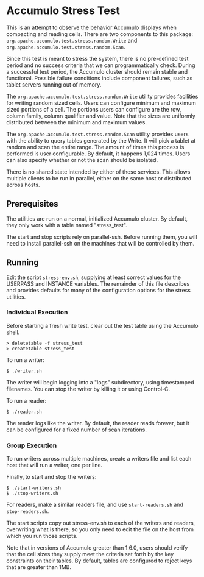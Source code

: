 <!--
Licensed to the Apache Software Foundation (ASF) under one or more
contributor license agreements.  See the NOTICE file distributed with
this work for additional information regarding copyright ownership.
The ASF licenses this file to You under the Apache License, Version 2.0
(the "License"); you may not use this file except in compliance with
the License.  You may obtain a copy of the License at

    http://www.apache.org/licenses/LICENSE-2.0

Unless required by applicable law or agreed to in writing, software
distributed under the License is distributed on an "AS IS" BASIS,
WITHOUT WARRANTIES OR CONDITIONS OF ANY KIND, either express or implied.
See the License for the specific language governing permissions and
limitations under the License.
-->

Accumulo Stress Test
====================

This is an attempt to observe the behavior Accumulo displays when compacting and
reading cells. There are two components to this package:
`org.apache.accumulo.test.stress.random.Write` and
`org.apache.accumulo.test.stress.random.Scan`.

Since this test is meant to stress the system, there is no pre-defined test
period and no success criteria that we can programmatically check. During a
successful test period, the Accumulo cluster should remain stable and
functional. Possible failure conditions include component failures, such as
tablet servers running out of memory.

The `org.apache.accumulo.test.stress.random.Write` utility provides facilities
for writing random sized cells. Users can configure minimum and maximum sized
portions of a cell. The portions users can configure are the row, column family,
column qualifier and value. Note that the sizes are uniformly distributed
between the minimum and maximum values.

The `org.apache.accumulo.test.stress.random.Scan` utility provides users with
the ability to query tables generated by the Write. It will pick a tablet at
random and scan the entire range. The amount of times this process is performed
is user configurable. By default, it happens 1,024 times. Users can also specify
whether or not the scan should be isolated.

There is no shared state intended by either of these services. This allows
multiple clients to be run in parallel, either on the same host or distributed
across hosts.

## Prerequisites

The utilities are run on a normal, initialized Accumulo cluster. By default,
they only work with a table named "stress_test".

The start and stop scripts rely on parallel-ssh. Before running them, you will need
to install parallel-ssh on the machines that will be controlled by them.

## Running

Edit the script `stress-env.sh`, supplying at least correct values for the
USERPASS and INSTANCE variables. The remainder of this file describes and
provides defaults for many of the configuration options for the stress utilities.

### Individual Execution

Before starting a fresh write test, clear out the test table using the Accumulo
shell.

    > deletetable -f stress_test
    > createtable stress_test

To run a writer:

    $ ./writer.sh

The writer will begin logging into a "logs" subdirectory, using timestamped
filenames. You can stop the writer by killing it or using Control-C.

To run a reader:

    $ ./reader.sh

The reader logs like the writer. By default, the reader reads forever, but
it can be configured for a fixed number of scan iterations.

### Group Execution

To run writers across multiple machines, create a writers file and list each
host that will run a writer, one per line.

Finally, to start and stop the writers:

    $ ./start-writers.sh
    $ ./stop-writers.sh

For readers, make a similar readers file, and use `start-readers.sh` and
`stop-readers.sh`.

The start scripts copy out stress-env.sh to each of the writers and readers,
overwriting what is there, so you only need to edit the file on the host from
which you run those scripts.

Note that in versions of Accumulo greater than 1.6.0, users should verify that
the cell sizes they supply meet the criteria set forth by the key constraints
on their tables. By default, tables are configured to reject keys that are
greater than 1MB.
